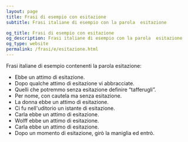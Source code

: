 ```yaml
---
layout: page
title: Frasi di esempio con esitazione 
subtitle: Frasi italiane di esempio con la parola  esitazione

og_title: Frasi di esempio con esitazione 
og_description: Frasi italiane di esempio con la parola  esitazione
og_type: website
permalink: /frasi/e/esitazione.html
---
```


Frasi italiane di esempio contenenti la parola esitazione:


- Ebbe un attimo di esitazione.
- Dopo qualche attimo di esitazione vi abbracciate.
- Quelli che potremmo senza esitazione definire “tafferugli”.
- Per nome, con cautela ma senza esitazione.
- La donna ebbe un attimo di esitazione.
- Ci fu nell'uditorio un istante di esitazione.
- Carla ebbe un attimo di esitazione.
- Wolff ebbe un attimo di esitazione.
- Carla ebbe un attimo di esitazione.
- Dopo un momento di esitazione, girò la maniglia ed entrò.

